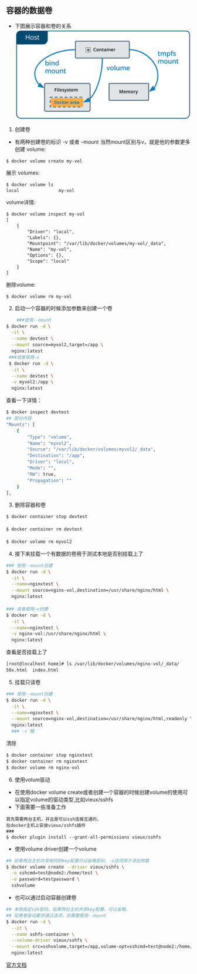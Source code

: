 ## 容器的数据卷
* 下图展示容器和卷的关系
![容器主机和卷](/cloud/docker/image/types-of-mounts-volume.png)
1. 创建卷
* 有两种创建卷的标识 -v 或者 –mount 当然mount区别与v，就是他的参数更多
创建 volume:
```
$ docker volume create my-vol
```
展示 volumes:
```
$ docker volume ls
local               my-vol
```
volume详情:
```
$ docker volume inspect my-vol
[
    {
        "Driver": "local",
        "Labels": {},
        "Mountpoint": "/var/lib/docker/volumes/my-vol/_data",
        "Name": "my-vol",
        "Options": {},
        "Scope": "local"
    }
]
```
删除volume:
```
$ docker volume rm my-vol
```
2. 启动一个容器的时候添加参数来创建一个卷
```sh
	###使用--mount
$ docker run -d \
  -it \
  --name devtest \
  --mount source=myvol2,target=/app \
  nginx:latest
 ###或者使用-v
 $ docker run -d \
  -it \
  --name devtest \
  -v myvol2:/app \
  nginx:latest
```
查看一下详情：
```sh
$ docker inspect devtest
## 部分内容
"Mounts": [
    {
        "Type": "volume",
        "Name": "myvol2",
        "Source": "/var/lib/docker/volumes/myvol2/_data",
        "Destination": "/app",
        "Driver": "local",
        "Mode": "",
        "RW": true,
        "Propagation": ""
    }
],
```
3. 删除容器和卷
```sh
$ docker container stop devtest

$ docker container rm devtest

$ docker volume rm myvol2
```
4. 接下来挂载一个有数据的卷用于测试本地是否别挂载上了
```sh
### 使用--mount创建
$ docker run -d \
  -it \
  --name=nginxtest \
  --mount source=nginx-vol,destination=/usr/share/nginx/html \
  nginx:latest
  
### 或者使用-v创建
$ docker run -d \
  -it \
  --name=nginxtest \
  -v nginx-vol:/usr/share/nginx/html \
  nginx:latest
```
查看是否挂载上了
```sh
[root@localhost home]# ls /var/lib/docker/volumes/nginx-vol/_data/
50x.html  index.html
```
5. 挂载只读卷
```sh
### 使用--mount创建
$ docker run -d \
  -it \
  --name=nginxtest \
  --mount source=nginx-vol,destination=/usr/share/nginx/html,readonly \
  nginx:latest
  ### -v 略
```
清除
```sh
$ docker container stop nginxtest
$ docker container rm nginxtest
$ docker volume rm nginx-vol
```
6. 使用volum驱动
* 在使用docker volume create或者创建一个容器的时候创建volume的使用可以指定volume的驱动类型,比如vieux/sshfs
* 下面需要一些准备工作
```
首先需要两台主机，并且是可以ssh连接互通的，
在docker主机上安装vieux/sshfs插件
###
$ docker plugin install --grant-all-permissions vieux/sshfs
```
* 使用volume driver创建一个volume
```sh
## 如果两台主机共享相同的key配置可以省略密码，-o选项用于添加参数
$ docker volume create --driver vieux/sshfs \
  -o sshcmd=test@node2:/home/test \
  -o password=testpassword \
  sshvolume
```
* 也可以通过启动容器创建卷
```sh
## 本例指定ssh密码，如果两台主机共享key配置，可以省略。
## 如果卷驱动要求通过选项，则需要使用--mount
$ docker run -d \
  --it \
  --name sshfs-container \
  --volume-driver vieux/sshfs \
  --mount src=sshvolume,target=/app,volume-opt=sshcmd=test@node2:/home/test,volume-opt=password=testpassword \
  nginx:latest
```

[官方文档](https://docs.docker.com/engine/admin/volumes/volumes/#create-a-volume-using-a-volume-driver)